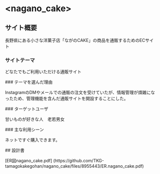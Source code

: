 # <nagano_cake>

## サイト概要
長野県にある小さな洋菓子店「ながのCAKE」の商品を通販するためのECサイト
### サイトテーマ
<p>どなたでもご利用いただける通販サイト</p>
### テーマを選んだ理由
<p>InstagramのDMやメールでの通販の注文を受けていたが、情報管理が煩雑になったため、管理機能を含んだ通販サイトを開設することにした。</p>
### ターゲットユーザ
<p>甘いものが好きな人　老若男女</p>
### 主な利用シーン
<p>ネットですぐ購入できます。</p>
## 設計書
<p>
[ER図nagano_cake.pdf]
(https://github.com/TKG-tamagokakegohan/nagano_cake/files/8955443/ER.nagano_cake.pdf)
</p>



